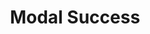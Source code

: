 ---
title: Modal Success
category: Application
paid: false
isActive: true
ltr: {"react":{"jsxTail":[{"code":"import { useState } from \"react\"\n\nexport default () => {\n\n    const [state, setState] = useState(true)\n\n    return (\n        state ? (\n            <div className=\"fixed inset-0 z-10 overflow-y-auto\">\n                <div className=\"fixed inset-0 w-full h-full bg-black opacity-40\" onClick={() => setState(false)}></div>\n                <div className=\"flex items-center min-h-screen px-4 py-8\">\n                    <div className=\"relative w-full max-w-lg p-4 mx-auto bg-white rounded-md shadow-lg\">\n                        <div className=\"mt-3\">\n                            <div className=\"flex items-center justify-center w-12 h-12 mx-auto bg-green-100 rounded-full\">\n                                <svg xmlns=\"http://www.w3.org/2000/svg\" className=\"w-6 h-6 text-green-600\" viewBox=\"0 0 20 20\" fill=\"currentColor\">\n                                    <path fillRule=\"evenodd\" d=\"M16.707 5.293a1 1 0 010 1.414l-8 8a1 1 0 01-1.414 0l-4-4a1 1 0 011.414-1.414L8 12.586l7.293-7.293a1 1 0 011.414 0z\" clipRule=\"evenodd\" />\n                                </svg>\n                            </div>\n                            <div className=\"mt-2 text-center\">\n                                <h4 className=\"text-lg font-medium text-gray-800\">\n                                    Successfully accepted!\n                                </h4>\n                                <p className=\"mt-2 text-[15px] leading-relaxed text-gray-500\">\n                                    Lorem ipsum dolor sit amet, consectetur adipiscing elit, sed do eiusmod tempor incididunt ut labore et dolore magna aliqua. Nunc eget lorem dolor sed viverra ipsum nunc. Consequat id porta nibh venenatis.\n                                </p>\n                            </div>\n                        </div>\n                        <div className=\"items-center gap-2 mt-3 sm:flex\">\n                            <button className=\"w-full mt-2 p-2.5 flex-1 text-white bg-indigo-600 rounded-md outline-none ring-offset-2 ring-indigo-600 focus:ring-2\"\n                                onClick={() => setState(false)}\n                            >\n                                Dashboard\n                            </button>\n                            <button className=\"w-full mt-2 p-2.5 flex-1 text-gray-800 rounded-md outline-none border ring-offset-2 ring-indigo-600 focus:ring-2\"\n                                onClick={() => setState(false)}\n                            >\n                                Undo\n                            </button>\n                        </div>\n                    </div>\n                </div>\n            </div>\n        ) : ''\n    )\n}","label":"App.jsx"}],"jsxCss":[{"label":"App.jsx","code":"import { useState } from \"react\"\n\nexport default () => {\n\n    const [state, setState] = useState(true)\n\n    return (\n        state ? (\n            <div className=\"modal-success\">\n                <div className=\"modal-cover\" onClick={() => setState(false)}></div>\n                <div className=\"modal-container\">\n                    <div className=\"modal\">\n                        <div className=\"modal-header\">\n                            <div className=\"modal-icon\">\n                                <svg xmlns=\"http://www.w3.org/2000/svg\" viewBox=\"0 0 20 20\" fill=\"currentColor\">\n                                    <path fillRule=\"evenodd\" d=\"M16.707 5.293a1 1 0 010 1.414l-8 8a1 1 0 01-1.414 0l-4-4a1 1 0 011.414-1.414L8 12.586l7.293-7.293a1 1 0 011.414 0z\" clipRule=\"evenodd\" />\n                                </svg>\n                            </div>\n                            <div className=\"modal-details\">\n                                <h4>\n                                    Successfully accepted!\n                                </h4>\n                                <p>\n                                    Lorem ipsum dolor sit amet, consectetur adipiscing elit, sed do eiusmod tempor incididunt ut labore et dolore magna aliqua. Nunc eget lorem dolor sed viverra ipsum nunc. Consequat id porta nibh venenatis.\n                                </p>\n                            </div>\n                        </div>\n                        <div className=\"modal-footer\">\n                            <button className=\"btn-primary\"\n                                onClick={() => setState(false)}\n                            >\n                                Dashboard\n                            </button>\n                            <button className=\"btn-secondary\"\n                                onClick={() => setState(false)}\n                            >\n                                Undo\n                            </button>\n                        </div>\n                    </div>\n                </div>\n            </div>\n        ) : ''\n    )\n}\n"},{"label":"style.css","code":".modal-success, .modal-success .modal-cover {\n  top: 0px;\n  right: 0px;\n  bottom: 0px;\n  left: 0px;\n}\n\n.modal-success {\n  position: fixed;\n  overflow-y: auto;\n}\n.modal-success .modal-cover {\n  position: fixed;\n  width: 100%;\n  height: 100%;\n  background-color: #000;\n  opacity: 0.4;\n}\n.modal-success .modal-container {\n  display: flex;\n  align-items: center;\n  min-height: 100vh;\n  padding: 2rem 1rem 2rem 1rem;\n}\n.modal-success .modal-container .modal {\n  position: relative;\n  width: 100%;\n  max-width: 32rem;\n  padding: 1rem;\n  margin-left: auto;\n  margin-right: auto;\n  background-color: #FFF;\n  border-radius: 0.375rem;\n  box-shadow: 0 10px 15px -3px #0000001a, 0 4px 6px -4px #0000001a;\n}\n.modal-success .modal-container .modal .modal-header {\n  margin-top: 0.75rem;\n}\n.modal-success .modal-container .modal .modal-header .modal-icon {\n  display: flex;\n  align-items: center;\n  justify-content: center;\n  width: 3rem;\n  height: 3rem;\n  margin-left: auto;\n  margin-right: auto;\n  background-color: #dcfce7;\n  border-radius: 50%;\n}\n.modal-success .modal-container .modal .modal-header .modal-icon svg {\n  width: 1.5rem;\n  height: 1.5rem;\n  color: #16a34a;\n}\n.modal-success .modal-container .modal .modal-header .modal-details {\n  margin-top: 0.5rem;\n  text-align: center;\n}\n.modal-success .modal-container .modal .modal-header .modal-details h4 {\n  font-size: 1.125rem;\n  line-height: 1.75rem;\n  font-weight: 500;\n  color: #1f2937;\n}\n.modal-success .modal-container .modal .modal-header .modal-details p {\n  margin-top: 0.5rem;\n  font-size: 15px;\n  line-height: 1.625;\n  color: #6b7280;\n}\n.modal-success .modal-container .modal .modal-footer {\n  margin-top: 0.5rem;\n}\n@media (min-width: 640px) {\n  .modal-success .modal-container .modal .modal-footer {\n    display: flex;\n    align-items: center;\n    gap: 0.5rem;\n  }\n}\n.modal-success .modal-container .modal .modal-footer .btn-primary, .modal-success .modal-container .modal .modal-footer .btn-secondary {\n  width: 100%;\n  margin-top: 0.5rem;\n  padding: 0.625rem;\n  flex: 1;\n  outline: none;\n  border-radius: 0.375rem;\n}\n.modal-success .modal-container .modal .modal-footer .btn-primary:focus, .modal-success .modal-container .modal .modal-footer .btn-secondary:focus {\n  box-shadow: 0 0 0 2px white, 0 0 0 4px #4f46e5;\n}\n.modal-success .modal-container .modal .modal-footer .btn-primary {\n  background-color: #4f46e5;\n  color: #FFF;\n}\n.modal-success .modal-container .modal .modal-footer .btn-secondary {\n  border: solid 1px #e5e7eb;\n  color: #1f2937;\n}"}]},"preview":"function App() {\n\n    const [state, setState] = React.useState(true)\n\n    React.useEffect(() => {\n        if (!state) setTimeout(() => setState(true), 1200)\n    }, [state])\n\n    return (\n        <div style={{height: '550px'}}>\n            {\n                state ? (\n                    <div className=\"fixed inset-0 z-10 overflow-y-auto\">\n                        <div className=\"fixed inset-0 w-full h-full bg-black opacity-40\" onClick={() => setState(false)}></div>\n                        <div className=\"flex items-center min-h-screen px-4\">\n                            <div className=\"relative w-full max-w-lg p-4 mx-auto bg-white rounded-md shadow-lg\">\n                                <div className=\"mt-3\">\n                                    <div className=\"flex items-center justify-center w-12 h-12 mx-auto bg-green-100 rounded-full\">\n                                        <svg xmlns=\"http://www.w3.org/2000/svg\" className=\"w-6 h-6 text-green-600\" viewBox=\"0 0 20 20\" fill=\"currentColor\">\n                                            <path fillRule=\"evenodd\" d=\"M16.707 5.293a1 1 0 010 1.414l-8 8a1 1 0 01-1.414 0l-4-4a1 1 0 011.414-1.414L8 12.586l7.293-7.293a1 1 0 011.414 0z\" clipRule=\"evenodd\" />\n                                        </svg>\n                                    </div>\n                                    <div className=\"mt-2 text-center\">\n                                        <h4 className=\"text-lg font-medium text-gray-800\">\n                                            Successfully accepted!\n                                        </h4>\n                                        <p className=\"mt-2 text-[15px] leading-relaxed text-gray-500\">\n                                            Lorem ipsum dolor sit amet, consectetur adipiscing elit, sed do eiusmod tempor incididunt ut labore et dolore magna aliqua. Nunc eget lorem dolor sed viverra ipsum nunc. Consequat id porta nibh venenatis.\n                                        </p>\n                                    </div>\n                                </div>\n                                <div className=\"items-center gap-2 mt-3 sm:flex\">\n                                    <button className=\"w-full mt-2 p-2.5 flex-1 text-white bg-indigo-600 rounded-md outline-none ring-offset-2 ring-indigo-600 focus:ring-2\"\n                                        onClick={() => setState(false)}\n                                    >\n                                        Dashboard\n                                    </button>\n                                    <button className=\"w-full mt-2 p-2.5 flex-1 text-gray-800 rounded-md outline-none border ring-offset-2 ring-indigo-600 focus:ring-2\"\n                                        onClick={() => setState(false)}\n                                    >\n                                        Undo\n                                    </button>\n                                </div>\n                            </div>\n                        </div>\n                    </div>\n                ) : ''\n            }\n        </div>\n    )\n}","vue":{"vueCss":[{"code":"<template>\n  <div class=\"modal-success\" :class=\"[open ? 'hidden' : 'block']\">\n    <div class=\"modal-cover\" :class=\"[open ? 'hidden' : 'block']\"></div>\n    <div class=\"modal-container\" :class=\"[open ? 'hidden' : 'block']\">\n      <div class=\"modal\">\n        <div class=\"modal-header\">\n          <div class=\"modal-icon\">\n            <svg xmlns=\"http://www.w3.org/2000/svg\" viewBox=\"0 0 20 20\" fill=\"currentColor\">\n              <path fillRule=\"evenodd\"\n                d=\"M16.707 5.293a1 1 0 010 1.414l-8 8a1 1 0 01-1.414 0l-4-4a1 1 0 011.414-1.414L8 12.586l7.293-7.293a1 1 0 011.414 0z\"\n                clipRule=\"evenodd\" />\n            </svg>\n          </div>\n          <div class=\"modal-details\">\n            <h4>\n              Successfully accepted!\n            </h4>\n            <p>\n              Lorem ipsum dolor sit amet, consectetur adipiscing elit, sed do eiusmod tempor incididunt ut labore et\n              dolore magna aliqua. Nunc eget lorem dolor sed viverra ipsum nunc. Consequat id porta nibh venenatis.\n            </p>\n          </div>\n        </div>\n        <div class=\"modal-footer\">\n          <button class=\"btn-primary\" @click=\"modalOpen()\">\n            Dashboard\n          </button>\n          <button class=\"btn-secondary\" @click=\"modalOpen()\">\n            Undo\n          </button>\n        </div>\n      </div>\n    </div>\n  </div>\n</template>\n\n<script>\nimport { ref } from 'vue';\nexport default {\n  setup() {\n    let open = ref(false);\n    function modalOpen() {\n      open.value = !open.value;\n    }\n    return { open, modalOpen }\n  }\n}\n</script>","label":"App.vue"},{"label":"style.css","code":"  .modal-success, .modal-success .modal-cover {\n  top: 0px;\n  right: 0px;\n  bottom: 0px;\n  left: 0px;\n}\n\n.modal-success {\n  position: fixed;\n  overflow-y: auto;\n}\n.modal-success .modal-cover {\n  position: fixed;\n  width: 100%;\n  height: 100%;\n  background-color: #000;\n  opacity: 0.4;\n}\n.modal-success .modal-container {\n  display: flex;\n  align-items: center;\n  min-height: 100vh;\n  padding: 2rem 1rem 2rem 1rem;\n}\n.modal-success .modal-container .modal {\n  position: relative;\n  width: 100%;\n  max-width: 32rem;\n  padding: 1rem;\n  margin-left: auto;\n  margin-right: auto;\n  background-color: #FFF;\n  border-radius: 0.375rem;\n  box-shadow: 0 10px 15px -3px #0000001a, 0 4px 6px -4px #0000001a;\n}\n.modal-success .modal-container .modal .modal-header {\n  margin-top: 0.75rem;\n}\n.modal-success .modal-container .modal .modal-header .modal-icon {\n  display: flex;\n  align-items: center;\n  justify-content: center;\n  width: 3rem;\n  height: 3rem;\n  margin-left: auto;\n  margin-right: auto;\n  background-color: #dcfce7;\n  border-radius: 50%;\n}\n.modal-success .modal-container .modal .modal-header .modal-icon svg {\n  width: 1.5rem;\n  height: 1.5rem;\n  color: #16a34a;\n}\n.modal-success .modal-container .modal .modal-header .modal-details {\n  margin-top: 0.5rem;\n  text-align: center;\n}\n.modal-success .modal-container .modal .modal-header .modal-details h4 {\n  font-size: 1.125rem;\n  line-height: 1.75rem;\n  font-weight: 500;\n  color: #1f2937;\n}\n.modal-success .modal-container .modal .modal-header .modal-details p {\n  margin-top: 0.5rem;\n  font-size: 15px;\n  line-height: 1.625;\n  color: #6b7280;\n}\n.modal-success .modal-container .modal .modal-footer {\n  margin-top: 0.5rem;\n}\n@media (min-width: 640px) {\n  .modal-success .modal-container .modal .modal-footer {\n    display: flex;\n    align-items: center;\n    gap: 0.5rem;\n  }\n}\n.modal-success .modal-container .modal .modal-footer .btn-primary, .modal-success .modal-container .modal .modal-footer .btn-secondary {\n  width: 100%;\n  margin-top: 0.5rem;\n  padding: 0.625rem;\n  flex: 1;\n  outline: none;\n  border-radius: 0.375rem;\n}\n.modal-success .modal-container .modal .modal-footer .btn-primary:focus, .modal-success .modal-container .modal .modal-footer .btn-secondary:focus {\n  box-shadow: 0 0 0 2px white, 0 0 0 4px #4f46e5;\n}\n.modal-success .modal-container .modal .modal-footer .btn-primary {\n  background-color: #4f46e5;\n  color: #FFF;\n}\n.modal-success .modal-container .modal .modal-footer .btn-secondary {\n  border: solid 1px #e5e7eb;\n  color: #1f2937;\n}\n.hidden {\n  display: none;\n}\n.block {\n  display: block;\n}"}],"vueTail":[{"code":"<template>\n  <div class=\"fixed inset-0 z-10 overflow-y-auto\">\n    <div class=\"fixed inset-0 w-full h-full bg-black opacity-40\" :class=\"[open ? 'hidden' : 'block']\"></div>\n    <div class=\"flex items-center min-h-screen px-4 py-8\" :class=\"[open ? 'hidden' : 'block']\">\n      <div class=\"relative w-full max-w-lg p-4 mx-auto bg-white rounded-md shadow-lg\">\n        <div class=\"mt-3\">\n          <div class=\"flex items-center justify-center w-12 h-12 mx-auto bg-green-100 rounded-full\">\n            <svg xmlns=\"http://www.w3.org/2000/svg\" class=\"w-6 h-6 text-green-600\" viewBox=\"0 0 20 20\"\n              fill=\"currentColor\">\n              <path fillRule=\"evenodd\"\n                d=\"M16.707 5.293a1 1 0 010 1.414l-8 8a1 1 0 01-1.414 0l-4-4a1 1 0 011.414-1.414L8 12.586l7.293-7.293a1 1 0 011.414 0z\"\n                clipRule=\"evenodd\" />\n            </svg>\n          </div>\n          <div class=\"mt-2 text-center\">\n            <h4 class=\"text-lg font-medium text-gray-800\">\n              Successfully accepted!\n            </h4>\n            <p class=\"mt-2 text-[15px] leading-relaxed text-gray-500\">\n              Lorem ipsum dolor sit amet, consectetur adipiscing elit, sed do eiusmod tempor incididunt ut labore et\n              dolore magna aliqua. Nunc eget lorem dolor sed viverra ipsum nunc. Consequat id porta nibh venenatis.\n            </p>\n          </div>\n        </div>\n        <div class=\"items-center gap-2 mt-3 sm:flex\">\n          <button class=\" w-full mt-2 p-2.5 flex-1 text-white bg-indigo-600\n            rounded-md outline-none ring-offset-2 ring-indigo-600 focus:ring-2\"\n            @click=\"modalOpen()\">\n            Dashboard\n          </button>\n          <button @click=\"modalOpen()\"\n            class=\"w-full mt-2 p-2.5 flex-1 text-gray-800 rounded-md outline-none border ring-offset-2 ring-indigo-600 focus:ring-2\">\n            Undo\n          </button>\n        </div>\n      </div>\n    </div>\n  </div>\n</template>\n\n<script>\nimport { ref } from 'vue';\nexport default {\n  setup() {\n    let open = ref(false);\n    function modalOpen() {\n      open.value = !open.value;\n    }\n    return { open, modalOpen }\n  }\n}\n</script>","label":"App.vue"}]}}
rtl: {"vue":{"vueTail":[],"vueCss":[]},"preview":"function App() {\n\n    const [state, setState] = React.useState(true)\n\n    React.useEffect(() => {\n        if (!state) setTimeout(() => setState(true), 1200)\n    }, [state])\n\n    return (\n        <div style={{height: '550px'}}>\n            {\n                state ? (\n                    <div className=\"fixed inset-0 z-10 overflow-y-auto\">\n                        <div className=\"fixed inset-0 w-full h-full bg-black opacity-40\" onClick={() => setState(false)}></div>\n                        <div className=\"flex items-center min-h-screen px-4\">\n                            <div className=\"relative w-full max-w-lg p-4 mx-auto bg-white rounded-md shadow-lg\">\n                                <div className=\"mt-3\">\n                                    <div className=\"flex items-center justify-center w-12 h-12 mx-auto bg-green-100 rounded-full\">\n                                        <svg xmlns=\"http://www.w3.org/2000/svg\" className=\"w-6 h-6 text-green-600\" viewBox=\"0 0 20 20\" fill=\"currentColor\">\n                                            <path fillRule=\"evenodd\" d=\"M16.707 5.293a1 1 0 010 1.414l-8 8a1 1 0 01-1.414 0l-4-4a1 1 0 011.414-1.414L8 12.586l7.293-7.293a1 1 0 011.414 0z\" clipRule=\"evenodd\" />\n                                        </svg>\n                                    </div>\n                                    <div className=\"mt-2 text-center\">\n                                        <h4 className=\"text-lg font-medium text-gray-800\">\n                                            تم القبول بنجاح!\n                                        </h4>\n                                        <p className=\"mt-2 text-[15px] leading-relaxed text-gray-500\">\n                                            الألم بحد ذاته هو حب الألم، المشاكل البيئية الرئيسية، لكني أعطي هذا النوع من الوقت للتراجع، بحيث يكون هناك بعض الألم والألم العظيمين. الآن الألم يحتاج إلى سيارة، لكن الكارتون نفسه الآن. يمكنك إنشاء هذا الباب مع venenatis.\n                                        </p>\n                                    </div>\n                                </div>\n                                <div className=\"items-center gap-2 mt-3 sm:flex\">\n                                    <button className=\"w-full mt-2 p-2.5 flex-1 text-white bg-indigo-600 rounded-md outline-none ring-offset-2 ring-indigo-600 focus:ring-2\"\n                                        onClick={() => setState(false)}\n                                    >\n                                        لوحة القيادة\n                                    </button>\n                                    <button className=\"w-full mt-2 p-2.5 flex-1 text-gray-800 rounded-md outline-none border ring-offset-2 ring-indigo-600 focus:ring-2\"\n                                        onClick={() => setState(false)}\n                                    >\n                                        تراجع\n                                    </button>\n                                </div>\n                            </div>\n                        </div>\n                    </div>\n                ) : ''\n            }\n        </div>\n    )\n}","react":{"jsxCss":[{"label":"App.jsx","code":"import { useState } from \"react\"\n\nexport default () => {\n\n    const [state, setState] = useState(true)\n\n    return (\n        state ? (\n            <div className=\"modal-success\">\n                <div className=\"modal-cover\" onClick={() => setState(false)}></div>\n                <div className=\"modal-container\">\n                    <div className=\"modal\">\n                        <div className=\"modal-header\">\n                            <div className=\"modal-icon\">\n                                <svg xmlns=\"http://www.w3.org/2000/svg\" viewBox=\"0 0 20 20\" fill=\"currentColor\">\n                                    <path fillRule=\"evenodd\" d=\"M16.707 5.293a1 1 0 010 1.414l-8 8a1 1 0 01-1.414 0l-4-4a1 1 0 011.414-1.414L8 12.586l7.293-7.293a1 1 0 011.414 0z\" clipRule=\"evenodd\" />\n                                </svg>\n                            </div>\n                            <div className=\"modal-details\">\n                                <h4>\n                                    تم القبول بنجاح!\n                                </h4>\n                                <p>\n                                    الألم بحد ذاته هو حب الألم، المشاكل البيئية الرئيسية، لكني أعطي هذا النوع من الوقت للتراجع، بحيث يكون هناك بعض الألم والألم العظيمين. الآن الألم يحتاج إلى سيارة، لكن الكارتون نفسه الآن. يمكنك إنشاء هذا الباب مع.\n                                </p>\n                            </div>\n                        </div>\n                        <div className=\"modal-footer\">\n                            <button className=\"btn-primary\"\n                                onClick={() => setState(false)}\n                            >\n                                لوحة التحكم\n                            </button>\n                            <button className=\"btn-secondary\"\n                                onClick={() => setState(false)}\n                            >\n                                تراجع\n                            </button>\n                        </div>\n                    </div>\n                </div>\n            </div>\n        ) : ''\n    )\n}"},{"code":".modal-success, .modal-success .modal-cover {\n  top: 0px;\n  right: 0px;\n  bottom: 0px;\n  left: 0px;\n}\n\n.modal-success {\n  position: fixed;\n  overflow-y: auto;\n}\n.modal-success .modal-cover {\n  position: fixed;\n  width: 100%;\n  height: 100%;\n  background-color: #000;\n  opacity: 0.4;\n}\n.modal-success .modal-container {\n  display: flex;\n  align-items: center;\n  min-height: 100vh;\n  padding: 2rem 1rem 2rem 1rem;\n}\n.modal-success .modal-container .modal {\n  position: relative;\n  width: 100%;\n  max-width: 32rem;\n  padding: 1rem;\n  margin-left: auto;\n  margin-right: auto;\n  background-color: #FFF;\n  border-radius: 0.375rem;\n  box-shadow: 0 10px 15px -3px #0000001a, 0 4px 6px -4px #0000001a;\n}\n.modal-success .modal-container .modal .modal-header {\n  margin-top: 0.75rem;\n}\n.modal-success .modal-container .modal .modal-header .modal-icon {\n  display: flex;\n  align-items: center;\n  justify-content: center;\n  width: 3rem;\n  height: 3rem;\n  margin-left: auto;\n  margin-right: auto;\n  background-color: #dcfce7;\n  border-radius: 50%;\n}\n.modal-success .modal-container .modal .modal-header .modal-icon svg {\n  width: 1.5rem;\n  height: 1.5rem;\n  color: #16a34a;\n}\n.modal-success .modal-container .modal .modal-header .modal-details {\n  margin-top: 0.5rem;\n  text-align: center;\n}\n.modal-success .modal-container .modal .modal-header .modal-details h4 {\n  font-size: 1.125rem;\n  line-height: 1.75rem;\n  font-weight: 500;\n  color: #1f2937;\n}\n.modal-success .modal-container .modal .modal-header .modal-details p {\n  margin-top: 0.5rem;\n  font-size: 15px;\n  line-height: 1.625;\n  color: #6b7280;\n}\n.modal-success .modal-container .modal .modal-footer {\n  margin-top: 0.5rem;\n}\n@media (min-width: 640px) {\n  .modal-success .modal-container .modal .modal-footer {\n    display: flex;\n    align-items: center;\n    gap: 0.5rem;\n  }\n}\n.modal-success .modal-container .modal .modal-footer .btn-primary, .modal-success .modal-container .modal .modal-footer .btn-secondary {\n  width: 100%;\n  margin-top: 0.5rem;\n  padding: 0.625rem;\n  flex: 1;\n  outline: none;\n  border-radius: 0.375rem;\n}\n.modal-success .modal-container .modal .modal-footer .btn-primary:focus, .modal-success .modal-container .modal .modal-footer .btn-secondary:focus {\n  box-shadow: 0 0 0 2px white, 0 0 0 4px #4f46e5;\n}\n.modal-success .modal-container .modal .modal-footer .btn-primary {\n  background-color: #4f46e5;\n  color: #FFF;\n}\n.modal-success .modal-container .modal .modal-footer .btn-secondary {\n  border: solid 1px #e5e7eb;\n  color: #1f2937;\n}","label":"style.css"}],"jsxTail":[{"label":"App.jsx","code":"import { useState } from \"react\"\n\nexport default () => {\n\n    const [state, setState] = useState(true)\n\n    return (\n        state ? (\n            <div className=\"fixed inset-0 z-10 overflow-y-auto\">\n                <div className=\"fixed inset-0 w-full h-full bg-black opacity-40\" onClick={() => setState(false)}></div>\n                <div className=\"flex items-center min-h-screen px-4\">\n                    <div className=\"relative w-full max-w-lg p-4 mx-auto bg-white rounded-md shadow-lg\">\n                        <div className=\"mt-3\">\n                            <div className=\"flex items-center justify-center w-12 h-12 mx-auto bg-green-100 rounded-full\">\n                                <svg xmlns=\"http://www.w3.org/2000/svg\" className=\"w-6 h-6 text-green-600\" viewBox=\"0 0 20 20\" fill=\"currentColor\">\n                                    <path fillRule=\"evenodd\" d=\"M16.707 5.293a1 1 0 010 1.414l-8 8a1 1 0 01-1.414 0l-4-4a1 1 0 011.414-1.414L8 12.586l7.293-7.293a1 1 0 011.414 0z\" clipRule=\"evenodd\" />\n                                </svg>\n                            </div>\n                            <div className=\"mt-2 text-center\">\n                                <h4 className=\"text-lg font-medium text-gray-800\">\n                                    تم القبول بنجاح!\n                                </h4>\n                                <p className=\"mt-2 text-[15px] leading-relaxed text-gray-500\">\n                                    الألم بحد ذاته هو حب الألم، المشاكل البيئية الرئيسية، لكني أعطي هذا النوع من الوقت للتراجع، بحيث يكون هناك بعض الألم والألم العظيمين. الآن الألم يحتاج إلى سيارة، لكن الكارتون نفسه الآن. يمكنك إنشاء هذا الباب مع.\n                                </p>\n                            </div>\n                        </div>\n                        <div className=\"items-center gap-2 mt-3 sm:flex\">\n                            <button className=\"w-full mt-2 p-2.5 flex-1 text-white bg-indigo-600 rounded-md outline-none ring-offset-2 ring-indigo-600 focus:ring-2\"\n                                onClick={() => setState(false)}\n                            >\n                                لوحة التحكم\n                            </button>\n                            <button className=\"w-full mt-2 p-2.5 flex-1 text-gray-800 rounded-md outline-none border ring-offset-2 ring-indigo-600 focus:ring-2\"\n                                onClick={() => setState(false)}\n                            >\n                                تراجع\n                            </button>\n                        </div>\n                    </div>\n                </div>\n            </div>\n        ) : ''\n    )\n}"}]}}
slug: /modals
id: 1cd0b5ff-3c10-4ca6-8c87-20821fae4e94
created_at: 1
---